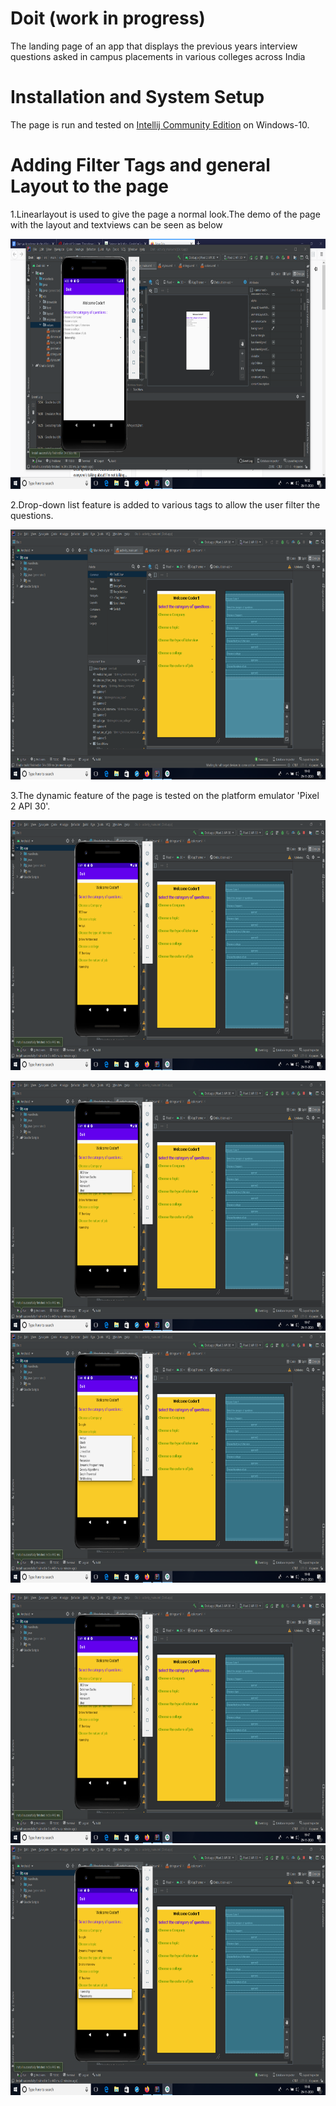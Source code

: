 # Doit (work in progress)
The landing page of an app that displays the previous years interview questions asked in campus placements in various colleges across India

# Installation and System Setup
The page is run and tested on [Intellij Community Edition](https://www.jetbrains.com/help/idea/installation-guide.html) on Windows-10.

# Adding Filter Tags and general Layout to the page
1.Linearlayout is used to give the page a normal look.The demo of the page with the layout and textviews can be seen as below

<img src="https://github.com/rsrkpatwari1234/Doit_app/blob/main/images/layout.png" width="700" height="400">

2.Drop-down list feature is added to various tags to allow the user filter the questions.

<img src="https://github.com/rsrkpatwari1234/Doit_app/blob/main/images/ui_design.png" width="700" height="400">

3.The dynamic feature of the page is tested on the platform emulator 'Pixel 2 API 30'.

<img src="https://github.com/rsrkpatwari1234/Doit_app/blob/main/images/emulation_default.png" width="700" height="400">
<p float="left">
<img src="https://github.com/rsrkpatwari1234/Doit_app/blob/main/images/emulation_company.png" width="525" height="400">
<img src="https://github.com/rsrkpatwari1234/Doit_app/blob/main/images/emulation_topic.png" width="525" height="400">
</p>
<p float="left">
<img src="https://github.com/rsrkpatwari1234/Doit_app/blob/main/images/emulation_company.png" width="525" height="400">
<img src="https://github.com/rsrkpatwari1234/Doit_app/blob/main/images/emulation_job.png" width="525" height="400">
</p>
